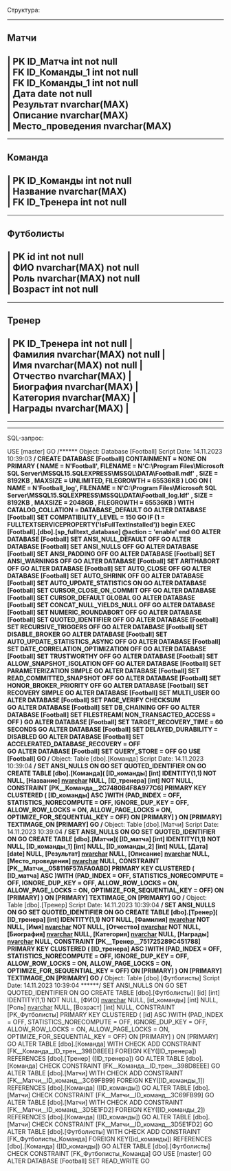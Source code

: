 Структура:

--------
 Матчи
--------
| PK ID_Матча int not null   
| FK ID_Команды_1 int not null    
| FK ID_Команды_1 int not null   
| Дата date not null   
| Результат nvarchar(MAX)   
| Описание nvarchar(MAX)   
| Место_проведения  nvarchar(MAX)   
-------------------------------

----------
 Команда
----------
| PK ID_Команды int not null   
| Название nvarchar(MAX)   
| FK ID_Тренера int not null   
--------------------------

-------------
 Футболисты
-------------
| PK id int not null   
| ФИО nvarchar(MAX) not null   
| Роль nvarchar(MAX) not null   
| Возраст int not null   
--------------------------

---------
 Тренер
---------
| PK ID_Тренера int not null |  
| Фамилия nvarchar(MAX) not null |  
| Имя nvarchar(MAX) not null |  
| Отчество nvarchar(MAX) |  
| Биография nvarchar(MAX) |  
| Категория nvarchar(MAX) |  
| Награды nvarchar(MAX) |  
--------------------------


_________________________________________________________________________________________
_________________________________________________________________________________________

SQL-запрос:

USE [master]
GO
/****** Object:  Database [Football]    Script Date: 14.11.2023 10:39:03 ******/
CREATE DATABASE [Football]
 CONTAINMENT = NONE
 ON  PRIMARY 
( NAME = N'Football', FILENAME = N'C:\Program Files\Microsoft SQL Server\MSSQL15.SQLEXPRESS\MSSQL\DATA\Football.mdf' , SIZE = 8192KB , MAXSIZE = UNLIMITED, FILEGROWTH = 65536KB )
 LOG ON 
( NAME = N'Football_log', FILENAME = N'C:\Program Files\Microsoft SQL Server\MSSQL15.SQLEXPRESS\MSSQL\DATA\Football_log.ldf' , SIZE = 8192KB , MAXSIZE = 2048GB , FILEGROWTH = 65536KB )
 WITH CATALOG_COLLATION = DATABASE_DEFAULT
GO
ALTER DATABASE [Football] SET COMPATIBILITY_LEVEL = 150
GO
IF (1 = FULLTEXTSERVICEPROPERTY('IsFullTextInstalled'))
begin
EXEC [Football].[dbo].[sp_fulltext_database] @action = 'enable'
end
GO
ALTER DATABASE [Football] SET ANSI_NULL_DEFAULT OFF 
GO
ALTER DATABASE [Football] SET ANSI_NULLS OFF 
GO
ALTER DATABASE [Football] SET ANSI_PADDING OFF 
GO
ALTER DATABASE [Football] SET ANSI_WARNINGS OFF 
GO
ALTER DATABASE [Football] SET ARITHABORT OFF 
GO
ALTER DATABASE [Football] SET AUTO_CLOSE OFF 
GO
ALTER DATABASE [Football] SET AUTO_SHRINK OFF 
GO
ALTER DATABASE [Football] SET AUTO_UPDATE_STATISTICS ON 
GO
ALTER DATABASE [Football] SET CURSOR_CLOSE_ON_COMMIT OFF 
GO
ALTER DATABASE [Football] SET CURSOR_DEFAULT  GLOBAL 
GO
ALTER DATABASE [Football] SET CONCAT_NULL_YIELDS_NULL OFF 
GO
ALTER DATABASE [Football] SET NUMERIC_ROUNDABORT OFF 
GO
ALTER DATABASE [Football] SET QUOTED_IDENTIFIER OFF 
GO
ALTER DATABASE [Football] SET RECURSIVE_TRIGGERS OFF 
GO
ALTER DATABASE [Football] SET  DISABLE_BROKER 
GO
ALTER DATABASE [Football] SET AUTO_UPDATE_STATISTICS_ASYNC OFF 
GO
ALTER DATABASE [Football] SET DATE_CORRELATION_OPTIMIZATION OFF 
GO
ALTER DATABASE [Football] SET TRUSTWORTHY OFF 
GO
ALTER DATABASE [Football] SET ALLOW_SNAPSHOT_ISOLATION OFF 
GO
ALTER DATABASE [Football] SET PARAMETERIZATION SIMPLE 
GO
ALTER DATABASE [Football] SET READ_COMMITTED_SNAPSHOT OFF 
GO
ALTER DATABASE [Football] SET HONOR_BROKER_PRIORITY OFF 
GO
ALTER DATABASE [Football] SET RECOVERY SIMPLE 
GO
ALTER DATABASE [Football] SET  MULTI_USER 
GO
ALTER DATABASE [Football] SET PAGE_VERIFY CHECKSUM  
GO
ALTER DATABASE [Football] SET DB_CHAINING OFF 
GO
ALTER DATABASE [Football] SET FILESTREAM( NON_TRANSACTED_ACCESS = OFF ) 
GO
ALTER DATABASE [Football] SET TARGET_RECOVERY_TIME = 60 SECONDS 
GO
ALTER DATABASE [Football] SET DELAYED_DURABILITY = DISABLED 
GO
ALTER DATABASE [Football] SET ACCELERATED_DATABASE_RECOVERY = OFF  
GO
ALTER DATABASE [Football] SET QUERY_STORE = OFF
GO
USE [Football]
GO
/****** Object:  Table [dbo].[Команда]    Script Date: 14.11.2023 10:39:04 ******/
SET ANSI_NULLS ON
GO
SET QUOTED_IDENTIFIER ON
GO
CREATE TABLE [dbo].[Команда](
	[ID_команды] [int] IDENTITY(1,1) NOT NULL,
	[Название] [nvarchar](max) NULL,
	[ID_тренера] [int] NOT NULL,
 CONSTRAINT [PK__Команда__2C7480B4F8A977C6] PRIMARY KEY CLUSTERED 
(
	[ID_команды] ASC
)WITH (PAD_INDEX = OFF, STATISTICS_NORECOMPUTE = OFF, IGNORE_DUP_KEY = OFF, ALLOW_ROW_LOCKS = ON, ALLOW_PAGE_LOCKS = ON, OPTIMIZE_FOR_SEQUENTIAL_KEY = OFF) ON [PRIMARY]
) ON [PRIMARY] TEXTIMAGE_ON [PRIMARY]
GO
/****** Object:  Table [dbo].[Матчи]    Script Date: 14.11.2023 10:39:04 ******/
SET ANSI_NULLS ON
GO
SET QUOTED_IDENTIFIER ON
GO
CREATE TABLE [dbo].[Матчи](
	[ID_матча] [int] IDENTITY(1,1) NOT NULL,
	[ID_команды_1] [int] NULL,
	[ID_команды_2] [int] NULL,
	[Дата] [date] NULL,
	[Результат] [nvarchar](max) NULL,
	[Описание] [nvarchar](max) NULL,
	[Место_проведения] [nvarchar](max) NULL,
 CONSTRAINT [PK__Матчи__058116F57AFA0ABD] PRIMARY KEY CLUSTERED 
(
	[ID_матча] ASC
)WITH (PAD_INDEX = OFF, STATISTICS_NORECOMPUTE = OFF, IGNORE_DUP_KEY = OFF, ALLOW_ROW_LOCKS = ON, ALLOW_PAGE_LOCKS = ON, OPTIMIZE_FOR_SEQUENTIAL_KEY = OFF) ON [PRIMARY]
) ON [PRIMARY] TEXTIMAGE_ON [PRIMARY]
GO
/****** Object:  Table [dbo].[Тренер]    Script Date: 14.11.2023 10:39:04 ******/
SET ANSI_NULLS ON
GO
SET QUOTED_IDENTIFIER ON
GO
CREATE TABLE [dbo].[Тренер](
	[ID_тренера] [int] IDENTITY(1,1) NOT NULL,
	[Фамилия] [nvarchar](max) NOT NULL,
	[Имя] [nvarchar](max) NOT NULL,
	[Отчество] [nvarchar](max) NOT NULL,
	[Биография] [nvarchar](max) NULL,
	[Категория] [nvarchar](max) NULL,
	[Награды] [nvarchar](max) NULL,
 CONSTRAINT [PK__Тренер__751725289C451788] PRIMARY KEY CLUSTERED 
(
	[ID_тренера] ASC
)WITH (PAD_INDEX = OFF, STATISTICS_NORECOMPUTE = OFF, IGNORE_DUP_KEY = OFF, ALLOW_ROW_LOCKS = ON, ALLOW_PAGE_LOCKS = ON, OPTIMIZE_FOR_SEQUENTIAL_KEY = OFF) ON [PRIMARY]
) ON [PRIMARY] TEXTIMAGE_ON [PRIMARY]
GO
/****** Object:  Table [dbo].[Футболисты]    Script Date: 14.11.2023 10:39:04 ******/
SET ANSI_NULLS ON
GO
SET QUOTED_IDENTIFIER ON
GO
CREATE TABLE [dbo].[Футболисты](
	[id] [int] IDENTITY(1,1) NOT NULL,
	[ФИО] [nvarchar](150) NULL,
	[id_команды] [int] NULL,
	[Роль] [nvarchar](150) NULL,
	[Возраст] [int] NULL,
 CONSTRAINT [PK_Футболисты] PRIMARY KEY CLUSTERED 
(
	[id] ASC
)WITH (PAD_INDEX = OFF, STATISTICS_NORECOMPUTE = OFF, IGNORE_DUP_KEY = OFF, ALLOW_ROW_LOCKS = ON, ALLOW_PAGE_LOCKS = ON, OPTIMIZE_FOR_SEQUENTIAL_KEY = OFF) ON [PRIMARY]
) ON [PRIMARY]
GO
ALTER TABLE [dbo].[Команда]  WITH CHECK ADD  CONSTRAINT [FK__Команда__ID_трен__398D8EEE] FOREIGN KEY([ID_тренера])
REFERENCES [dbo].[Тренер] ([ID_тренера])
GO
ALTER TABLE [dbo].[Команда] CHECK CONSTRAINT [FK__Команда__ID_трен__398D8EEE]
GO
ALTER TABLE [dbo].[Матчи]  WITH CHECK ADD  CONSTRAINT [FK__Матчи__ID_команд__3C69FB99] FOREIGN KEY([ID_команды_1])
REFERENCES [dbo].[Команда] ([ID_команды])
GO
ALTER TABLE [dbo].[Матчи] CHECK CONSTRAINT [FK__Матчи__ID_команд__3C69FB99]
GO
ALTER TABLE [dbo].[Матчи]  WITH CHECK ADD  CONSTRAINT [FK__Матчи__ID_команд__3D5E1FD2] FOREIGN KEY([ID_команды_2])
REFERENCES [dbo].[Команда] ([ID_команды])
GO
ALTER TABLE [dbo].[Матчи] CHECK CONSTRAINT [FK__Матчи__ID_команд__3D5E1FD2]
GO
ALTER TABLE [dbo].[Футболисты]  WITH CHECK ADD  CONSTRAINT [FK_Футболисты_Команда] FOREIGN KEY([id_команды])
REFERENCES [dbo].[Команда] ([ID_команды])
GO
ALTER TABLE [dbo].[Футболисты] CHECK CONSTRAINT [FK_Футболисты_Команда]
GO
USE [master]
GO
ALTER DATABASE [Football] SET  READ_WRITE 
GO
